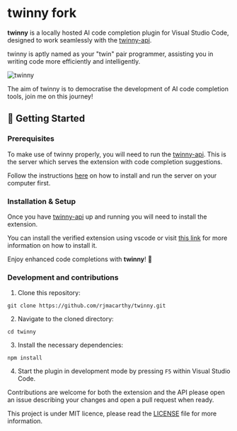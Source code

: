 # twinny fork

**twinny** is a locally hosted AI code completion plugin for Visual Studio Code, designed to work seamlessly with the [twinny-api](https://github.com/rjmacarthy/twinny-api).

twinny is aptly named as your "twin" pair programmer, assisting you in writing code more efficiently and intelligently.

![twinny](https://github.com/rjmacarthy/twinny/assets/5537428/95a1d8d5-f2fb-47b3-b246-23ff822464c3)

The aim of twinny is to democratise the development of AI code completion tools, join me on this journey!

## 🚀 Getting Started

### Prerequisites

To make use of twinny properly, you will need to run the [twinny-api](https://github.com/rjmacarthy/twinny-api). This is the server which serves the extension with code completion suggestions.

Follow the instructions [here](https://github.com/rjmacarthy/twinny-api) on how to install and run the server on your computer first.

### Installation & Setup

Once you have [twinny-api](https://github.com/rjmacarthy/twinny-api) up and running you will need to install the extension.

You can install the verified extension using vscode or visit [this link](https://marketplace.visualstudio.com/items?itemName=rjmacarthy.twinny) for more information on how to install it.

Enjoy enhanced code completions with **twinny**! 🎉

### Development and contributions

1. Clone this repository:

```
git clone https://github.com/rjmacarthy/twinny.git
```

2. Navigate to the cloned directory:

```
cd twinny
```

3. Install the necessary dependencies:

```
npm install
```

4. Start the plugin in development mode by pressing `F5` within Visual Studio Code.

Contributions are welcome for both the extension and the API please open an issue describing your changes and open a pull request when ready.

This project is under MIT licence, please read the [LICENSE](https://github.com/rjmacarthy/twinny/blob/master/LICENSE) file for more information.
